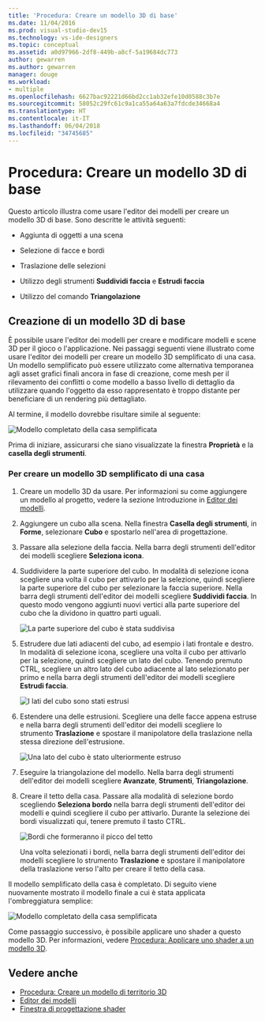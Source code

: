 ```yaml
---
title: 'Procedura: Creare un modello 3D di base'
ms.date: 11/04/2016
ms.prod: visual-studio-dev15
ms.technology: vs-ide-designers
ms.topic: conceptual
ms.assetid: a0d97966-2df8-449b-a8cf-5a19684dc773
author: gewarren
ms.author: gewarren
manager: douge
ms.workload:
- multiple
ms.openlocfilehash: 6627bac92221d66bd2cc1ab32efe10d0588c3b7e
ms.sourcegitcommit: 58052c29fc61c9a1ca55a64a63a7fdcde34668a4
ms.translationtype: HT
ms.contentlocale: it-IT
ms.lasthandoff: 06/04/2018
ms.locfileid: "34745685"
---
```

# <a name="how-to-create-a-basic-3d-model"></a>Procedura: Creare un modello 3D di base

Questo articolo illustra come usare l'editor dei modelli per creare un modello 3D di base. Sono descritte le attività seguenti:

-   Aggiunta di oggetti a una scena

-   Selezione di facce e bordi

-   Traslazione delle selezioni

-   Utilizzo degli strumenti **Suddividi faccia** e **Estrudi faccia**

-   Utilizzo del comando **Triangolazione**

## <a name="create-a-basic-3d-model"></a>Creazione di un modello 3D di base
 È possibile usare l'editor dei modelli per creare e modificare modelli e scene 3D per il gioco o l'applicazione. Nei passaggi seguenti viene illustrato come usare l'editor dei modelli per creare un modello 3D semplificato di una casa. Un modello semplificato può essere utilizzato come alternativa temporanea agli asset grafici finali ancora in fase di creazione, come mesh per il rilevamento dei conflitti o come modello a basso livello di dettaglio da utilizzare quando l'oggetto da esso rappresentato è troppo distante per beneficiare di un rendering più dettagliato.

 Al termine, il modello dovrebbe risultare simile al seguente:

 ![Modello completato della casa semplificata](../designers/media/gfx_model_demo_house_final.png)

 Prima di iniziare, assicurarsi che siano visualizzate la finestra **Proprietà** e la **casella degli strumenti**.

### <a name="to-create-a-simplified-3d-model-of-a-house"></a>Per creare un modello 3D semplificato di una casa

1.  Creare un modello 3D da usare. Per informazioni su come aggiungere un modello al progetto, vedere la sezione Introduzione in [Editor dei modelli](../designers/model-editor.md).

2.  Aggiungere un cubo alla scena. Nella finestra **Casella degli strumenti**, in **Forme**, selezionare **Cubo** e spostarlo nell'area di progettazione.

3.  Passare alla selezione della faccia. Nella barra degli strumenti dell'editor dei modelli scegliere **Seleziona icona**.

4.  Suddividere la parte superiore del cubo. In modalità di selezione icona scegliere una volta il cubo per attivarlo per la selezione, quindi scegliere la parte superiore del cubo per selezionare la faccia superiore. Nella barra degli strumenti dell'editor dei modelli scegliere **Suddividi faccia**. In questo modo vengono aggiunti nuovi vertici alla parte superiore del cubo che la dividono in quattro parti uguali.

     ![La parte superiore del cubo è stata suddivisa](../designers/media/gfx_model_demo_house_subdiv.png)

5.  Estrudere due lati adiacenti del cubo, ad esempio i lati frontale e destro. In modalità di selezione icona, scegliere una volta il cubo per attivarlo per la selezione, quindi scegliere un lato del cubo. Tenendo premuto CTRL, scegliere un altro lato del cubo adiacente al lato selezionato per primo e nella barra degli strumenti dell'editor dei modelli scegliere **Estrudi faccia**.

     ![I lati del cubo sono stati estrusi](../designers/media/gfx_model_demo_house_extrude.png)

6.  Estendere una delle estrusioni. Scegliere una delle facce appena estruse e nella barra degli strumenti dell'editor dei modelli scegliere lo strumento **Traslazione** e spostare il manipolatore della traslazione nella stessa direzione dell'estrusione.

     ![Una lato del cubo è stato ulteriormente estruso](../designers/media/gfx_model_demo_house_extend.png)

7.  Eseguire la triangolazione del modello. Nella barra degli strumenti dell'editor dei modelli scegliere **Avanzate**, **Strumenti**, **Triangolazione**.

8.  Creare il tetto della casa. Passare alla modalità di selezione bordo scegliendo **Seleziona bordo** nella barra degli strumenti dell'editor dei modelli e quindi scegliere il cubo per attivarlo. Durante la selezione dei bordi visualizzati qui, tenere premuto il tasto CTRL.

     ![Bordi che formeranno il picco del tetto](../designers/media/gfx_model_demo_house_edges.png)

     Una volta selezionati i bordi, nella barra degli strumenti dell'editor dei modelli scegliere lo strumento **Traslazione** e spostare il manipolatore della traslazione verso l'alto per creare il tetto della casa.

 Il modello semplificato della casa è completato. Di seguito viene nuovamente mostrato il modello finale a cui è stata applicata l'ombreggiatura semplice:

 ![Modello completato della casa semplificata](../designers/media/gfx_model_demo_house_final.png)

 Come passaggio successivo, è possibile applicare uno shader a questo modello 3D. Per informazioni, vedere [Procedura: Applicare uno shader a un modello 3D](../designers/how-to-apply-a-shader-to-a-3-d-model.md).

## <a name="see-also"></a>Vedere anche

- [Procedura: Creare un modello di territorio 3D](../designers/how-to-model-3-d-terrain.md)
- [Editor dei modelli](../designers/model-editor.md)
- [Finestra di progettazione shader](../designers/shader-designer.md)